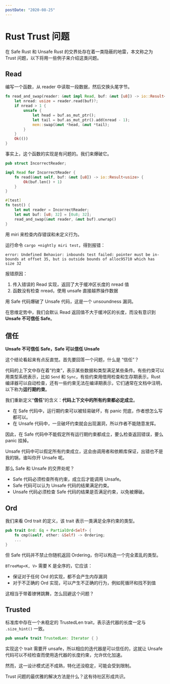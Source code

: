 ```yaml
---
postDate: "2020-08-25"
---
```


# Rust Trust 问题

在 Safe Rust 和 Unsafe Rust 的交界处存在着一类隐蔽的地雷，本文称之为 Trust 问题，以下将用一些例子来介绍这类问题。

## Read

编写一个函数，从 reader 中读取一段数据，然后交换头尾字节。

```rust
fn read_and_swap(reader: &mut impl Read, buf: &mut [u8]) -> io::Result<()> {
    let nread: usize = reader.read(buf)?;
    if nread > 1 {
        unsafe {
            let head = buf.as_mut_ptr();
            let tail = buf.as_mut_ptr().add(nread - 1);
            mem::swap(&mut *head, &mut *tail);
        }
    }
    Ok(())
}
```

事实上，这个函数的实现是有问题的。我们来爆破它。

```rust
pub struct IncorrectReader;

impl Read for IncorrectReader {
    fn read(&mut self, buf: &mut [u8]) -> io::Result<usize> {
        Ok(buf.len() + 1)
    }
}

#[test]
fn test() {
    let mut reader = IncorrectReader;
    let mut buf: [u8; 32] = [0u8; 32];
    read_and_swap(&mut reader, &mut buf).unwrap()
}
```

用 miri 来检查内存错误和未定义行为。

运行命令 `cargo +nightly miri test`，得到报错：

```
error: Undefined Behavior: inbounds test failed: pointer must be in-bounds at offset 35, but is outside bounds of alloc95710 which has size 32
```

报错原因：

1. 传入错误的 Read 实现，返回了大于缓冲区长度的 nread 值
2. 函数没有检查 nread，使用 unsafe 直接越界操作数据

用 Safe 代码爆破了 Unsafe 代码，这是一个 unsoundness 漏洞。

在思维定势中，我们会默认 Read 返回值不大于缓冲区的长度，而没有意识到 **Unsafe 不可信任 Safe**。

## 信任

**Unsafe 不可信任 Safe，Safe 可以信任 Unsafe**

这个结论看起来有点反直觉。首先要回答一个问题，什么是 “信任”？

代码的上下文中存在着“约束”，表示某些数据和类型满足某些条件。有些约束可以用类型系统表示，比如 `Send` 和 `Sync`，有些约束用借用检查和生存期表示，Rust 编译器可以自动检查，还有一些约束无法在编译期表示，它们通常在文档中注明，以下称为**运行期约束**。

我们重新定义“**信任**”的含义：**代码上下文中的所有约束都必定成立**。

+ 在 Safe 代码中，运行期约束可以被轻易破坏，有 panic 兜底，作者想怎么写都可以。
+ 在 Unsafe 代码中，一旦破坏约束就会出现漏洞，所以作者不能随意发挥。

因此，在 Safe 代码中不能假定所有运行期约束都成立，要么检查返回错误，要么 panic 挂掉。

Unsafe 代码中可以假定所有约束成立，这会由调用者和依赖库保证，出错也不是我的锅，谁叫你开 Unsafe 呢。

那么 Safe 和 Unsafe 的交界处呢？

+ Safe 代码必须检查所有约束，成立后才能调用 Unsafe。
+ Safe 代码可以认为 Unsafe 代码的结果满足约束。
+ Unsafe 代码必须检查 Safe 代码的结果是否满足约束，以免被爆破。

## Ord

我们来看 Ord trait 的定义，该 trait 表示一类满足全序约束的类型。

```rust
pub trait Ord: Eq + PartialOrd<Self> {
    fn cmp(&self, other: &Self) -> Ordering;
    ...
}
```

但 Safe 代码并不禁止你随机返回 Ordering，你可以构造一个完全紊乱的类型。

`BTreeMap<K, V>` 需要 K 是全序的，它应该：

+ 保证对于任何 Ord 的实现，都不会产生内存漏洞
+ 对于不正确的 Ord 实现，可以产生不正确的行为，例如死循环和找不到值

这相当于带着镣铐跳舞，怎么回避这个问题？

## Trusted

标准库中存在一个未稳定的 TrustedLen trait，表示迭代器的长度一定与 `.size_hint()` 一致。

```rust
pub unsafe trait TrustedLen: Iterator { }
```

实现这个 trait 需要开 unsafe，所以相应的迭代器是可以信任的，这就让 Unsafe 代码可以不经检查而使用迭代器的长度约束，允许优化加速。

然而，这一设计模式还不成熟，特化还没稳定，可能会受到限制。

Trust 问题的最优雅的解决方法是什么？这有待社区形成共识。
